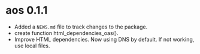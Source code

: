 # aos 0.1.1

* Added a `NEWS.md` file to track changes to the package.
* create function html_dependencies_oas().
* Improve HTML dependencies. Now using DNS by default. If not working, use local files.

